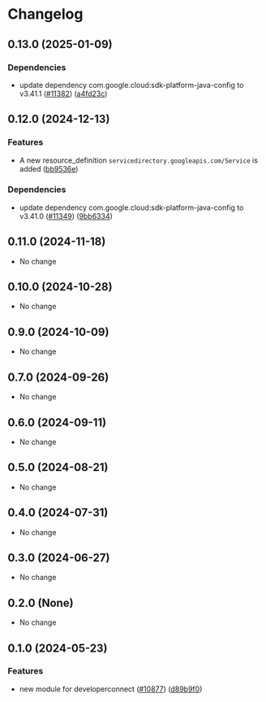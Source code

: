 # Changelog

## 0.13.0 (2025-01-09)

### Dependencies

* update dependency com.google.cloud:sdk-platform-java-config to v3.41.1 ([#11382](https://github.com/googleapis/google-cloud-java/issues/11382)) ([a4fd23c](https://github.com/googleapis/google-cloud-java/commit/a4fd23ce1dfa364959de1e97e3b769996f3c7d0d))


## 0.12.0 (2024-12-13)

### Features

* A new resource_definition `servicedirectory.googleapis.com/Service` is added ([bb9536e](https://github.com/googleapis/google-cloud-java/commit/bb9536e7b488e7b541937df521afdb49eac595c9))

### Dependencies

* update dependency com.google.cloud:sdk-platform-java-config to v3.41.0 ([#11349](https://github.com/googleapis/google-cloud-java/issues/11349)) ([9bb6334](https://github.com/googleapis/google-cloud-java/commit/9bb6334458fdec53ba9fdec501de534d6516f102))


## 0.11.0 (2024-11-18)

* No change


## 0.10.0 (2024-10-28)

* No change


## 0.9.0 (2024-10-09)

* No change


## 0.7.0 (2024-09-26)

* No change


## 0.6.0 (2024-09-11)

* No change


## 0.5.0 (2024-08-21)

* No change


## 0.4.0 (2024-07-31)

* No change


## 0.3.0 (2024-06-27)

* No change


## 0.2.0 (None)

* No change


## 0.1.0 (2024-05-23)

### Features

* new module for developerconnect ([#10877](https://github.com/googleapis/google-cloud-java/issues/10877)) ([d89b9f0](https://github.com/googleapis/google-cloud-java/commit/d89b9f02daa1cb02701b5c8228fa863ccf6a9481))

